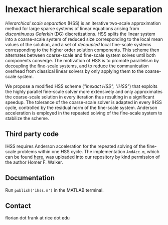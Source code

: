 # Inexact hierarchical scale separation

*Hierarchical scale separation* (HSS) is an iterative two-scale approximation method for large sparse systems of linear equations arising from *discontinuous Galerkin* (DG) discretizations. HSS splits the linear system into a coarse-scale system of reduced size corresponding to the local mean values of the solution, and a set of *decoupled* local fine-scale systems corresponding to the higher order solution components. This scheme then alternates between coarse-scale and fine-scale system solves until both components converge. The motivation of HSS is to promote parallelism by decoupling the fine-scale systems, and to reduce the communication overhead from classical linear solvers by only applying them to the coarse-scale system.

We propose a modified HSS scheme (*"inexact HSS", "IHSS"*) that exploits the highly parallel fine-scale solver more extensively and only approximates the coarse-scale solution in every iteration thus resulting in a significant speedup. The tolerance of the coarse-scale solver is adapted in every IHSS cycle, controlled by the residual norm of the fine-scale system. Anderson acceleration is employed in the repeated solving of the fine-scale system to stabilize the scheme.

## Third party code
IHSS requires Anderson acceleration for the repeated solving of the fine-scale problems within one HSS cycle.  The implementation `AndAcc.m`, which can be found [here](https://users.wpi.edu/~walker/Papers/anderson_accn_algs_imps.pdf), was uploaded into our repository by kind permission of the author Homer F. Walker.

## Documentation
Run `publish('ihss.m')` in the MATLAB terminal.

## Contact
florian dot frank at rice dot edu

